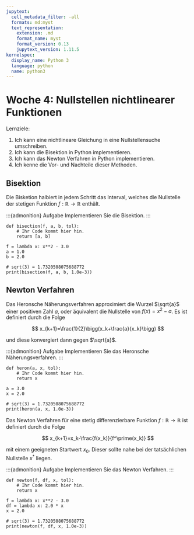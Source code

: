 ```yaml
---
jupytext:
  cell_metadata_filter: -all
  formats: md:myst
  text_representation:
    extension: .md
    format_name: myst
    format_version: 0.13
    jupytext_version: 1.11.5
kernelspec:
  display_name: Python 3
  language: python
  name: python3
---
```


# Woche 4: Nullstellen nichtlinearer Funktionen

Lernziele:

1. Ich kann eine nichtlineare Gleichung in eine Nullstellensuche umschreiben.
2. Ich kann die Bisektion in Python implementieren.
3. Ich kann das Newton Verfahren in Python implementieren.
4. Ich kenne die Vor- und Nachteile dieser Methoden.

## Bisektion

Die Bisketion halbiert in jedem Schritt das Interval, welches die Nullstelle der stetigen Funktion $f:\mathbb R\rightarrow\mathbb R$ enthält.

:::{admonition} Aufgabe
Implementieren Sie die Bisektion.
:::
```{code-cell} ipython3
def bisection(f, a, b, tol):
    # Ihr Code kommt hier hin.
    return [a, b]

f = lambda x: x**2 - 3.0
a = 1.0
b = 2.0

# sqrt(3) = 1.7320508075688772
print(bisection(f, a, b, 1.0e-3))
```
<!---
def bisection(f, a, b, tol):
    assert(f(a) * f(b) < 0.0)
    while abs(b-a) > tol:
        m = (a + b) / 2
        fm = f(m)
        if fm == 0.0:
            return m, m
        elif fm * f(b) < 0.0:
            a = m
        else:
            b = m
    return [a, b]

f = lambda x: x**2 - 3.0
a = 1.0
b = 2.0

# sqrt(3) = 1.7320508075688772
print(bisection(f, a, b, 1.0e-3))
-->

## Newton Verfahren

Das Heronsche Näherungsverfahren approximiert die Wurzel $\sqrt{a}$ einer positiven Zahl $a$, oder äquivalent die Nullstelle von $f(x)=x^2-a$.
Es ist definiert durch die Folge

$$
x_{k+1}=\frac{1}{2}\bigg(x_k+\frac{a}{x_k}\bigg)
$$

und diese konvergiert dann gegen $\sqrt{a}$.

:::{admonition} Aufgabe
Implementieren Sie das Heronsche Näherungsverfahren.
:::
```{code-cell} ipython3
def heron(a, x, tol):
    # Ihr Code kommt hier hin.
    return x

a = 3.0
x = 2.0

# sqrt(3) = 1.7320508075688772
print(heron(a, x, 1.0e-3))
```
<!---
def heron(a, x, tol):
    # Ihr Code kommt hier hin.
    return x

a = 3.0
x = 2.0

# sqrt(3) = 1.7320508075688772
print(heron(a, x, 1.0e-3))
-->

Das Newton Verfahren für eine stetig differenzierbare Funktion $f:\mathbb R\rightarrow\mathbb R$ ist definiert durch die Folge

$$
x_{k+1}=x_k-\frac{f(x_k)}{f^\prime(x_k)}
$$

mit einem geeigneten Startwert $x_0$.
Dieser sollte nahe bei der tatsächlichen Nullstelle $x^\ast$ liegen.

:::{admonition} Aufgabe
Implementieren Sie das Newton Verfahren.
:::
```{code-cell} ipython3
def newton(f, df, x, tol):
    # Ihr Code kommt hier hin.
    return x

f = lambda x: x**2 - 3.0
df = lambda x: 2.0 * x
x = 2.0

# sqrt(3) = 1.7320508075688772
print(newton(f, df, x, 1.0e-3))
```
<!---
def newton(f, df, x, tol):
    while abs(f(x)) > tol:
        x = x - f(x) / df(x)
    return x

f = lambda x: x**2 - 3.0
df = lambda x: 2.0 * x
x = 2.0

# sqrt(3) = 1.7320508075688772
print(newton(f, df, x, 1.0e-3))
-->